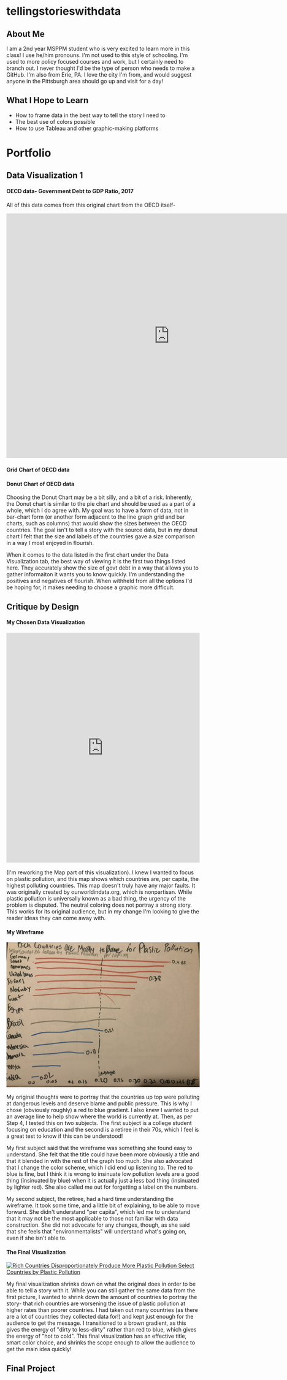 # tellingstorieswithdata

## About Me

I am a 2nd year MSPPM student who is very excited to learn more in this class! I use he/him pronouns. I'm not used to this style of schooling. I'm used to more policy focused courses and work, but I certainly need to branch out. I never thought I'd be the type of person who needs to make a GitHub. I'm also from Erie, PA. I love the city I'm from, and would suggest anyone in the Pittsburgh area should go up and visit for a day! 

## What I Hope to Learn

- How to frame data in the best way to tell the story I need to 
- The best use of colors possible
- How to use Tableau and other graphic-making platforms

# Portfolio

## Data Visualization 1
#### OECD data- Government Debt to GDP Ratio, 2017
All of this data comes from this original chart from the OECD itself-

<iframe src="https://data.oecd.org/chart/6sDW" width="850" height="638" style="border: 0" mozallowfullscreen="true" webkitallowfullscreen="true" allowfullscreen="true"><a href="https://data.oecd.org/chart/6sDW" target="_blank">OECD Chart: General government debt, Total, % of GDP, Annual, 2017</a></iframe>

#### Grid Chart of OECD data

<div class="flourish-embed flourish-chart" data-src="visualisation/7255387"><script src="https://public.flourish.studio/resources/embed.js"></script></div>

#### Donut Chart of OECD data
<div class="flourish-embed flourish-chart" data-src="visualisation/7255764"><script src="https://public.flourish.studio/resources/embed.js"></script></div>

Choosing the Donut Chart may be a bit silly, and a bit of a risk. Inherently, the Donut chart is similar to the pie chart and should be used as a part of a whole, which I do agree with. My goal was to have a form of data, not in bar-chart form (or another form adjacent to the line graph grid and bar charts, such as columns) that would show the sizes between the OECD countries. The goal isn't to tell a story with the source data, but in my donut chart I felt that the size and labels of the countries gave a size comparison in a way I most enjoyed in flourish. 

When it comes to the data listed in the first chart under the Data Visualization tab, the best way of viewing it is the first two things listed here. They accurately show the size of govt debt in a way that allows you to gather informaiton it wants you to know quickly. I'm understanding the positives and negatives of flourish. When withheld from all the options I'd be hoping for, it makes needing to choose a graphic more difficult. 

## Critique by Design 

#### My Chosen Data Visualization 
<iframe src="https://ourworldindata.org/grapher/plastic-waste-per-capita?tab=chart" loading="lazy" style="width: 100%; height: 600px; border: 0px none;"></iframe>

(I'm reworking the Map part of this visualization). I knew I wanted to focus on plastic pollution, and this map shows which countries are, per capita, the highest polluting countries. This map doesn't truly have any major faults. It was originally created by ourworldindata.org, which is nonpartisan. While plastic pollution is universally known as a bad thing, the urgency of the problem is disputed. The neutral coloring does not portray a strong story. This works for its original audience, but in my change I'm looking to give the reader ideas they can come away with. 

#### My Wireframe

![My Original Wireframe](IMG-4488.jpg)

My original thoughts were to portray that the countries up top were polluting at dangerous levels and deserve blame and public pressure. This is why I chose (obviously roughly) a red to blue gradient. I also knew I wanted to put an average line to help show where the world is currently at. Then, as per Step 4, I tested this on two subjects. The first subject is a college student focusing on education and the second is a retiree in their 70s, which I feel is a great test to know if this can be understood! 

My first subject said that the wireframe was something she found easy to understand. She felt that the title could have been more obviously a title and that it blended in with the rest of the graph too much. She also advocated that I change the color scheme, which I did end up listening to. The red to blue is fine, but I think it is wrong to insinuate low pollution levels are a good thing (insinuated by blue) when it is actually just a less bad thing (insinuated by lighter red). She also called me out for forgetting a label on the numbers.  

My second subject, the retiree, had a hard time understanding the wireframe. It took some time, and a little bit of explaining, to be able to move forward. She didn't understand "per capita", which led me to understand that it may not be the most applicable to those not familiar with data construction. She did not advocate for any changes, though, as she said that she feels that "environmentalists" will understand what's going on, even if she isn't able to. 

#### The Final Visualization 

<div class='tableauPlaceholder' id='viz1632188261696' style='position: relative'><noscript><a href='#'><img alt='Rich Countries Disproportionately Produce More Plastic Pollution Select Countries by Plastic Pollution  ' src='https:&#47;&#47;public.tableau.com&#47;static&#47;images&#47;St&#47;Step5TSWD920&#47;Sheet1&#47;1_rss.png' style='border: none' /></a></noscript><object class='tableauViz'  style='display:none;'><param name='host_url' value='https%3A%2F%2Fpublic.tableau.com%2F' /> <param name='embed_code_version' value='3' /> <param name='site_root' value='' /><param name='name' value='Step5TSWD920&#47;Sheet1' /><param name='tabs' value='no' /><param name='toolbar' value='yes' /><param name='static_image' value='https:&#47;&#47;public.tableau.com&#47;static&#47;images&#47;St&#47;Step5TSWD920&#47;Sheet1&#47;1.png' /> <param name='animate_transition' value='yes' /><param name='display_static_image' value='yes' /><param name='display_spinner' value='yes' /><param name='display_overlay' value='yes' /><param name='display_count' value='yes' /><param name='language' value='en-US' /><param name='filter' value='publish=yes' /></object></div>                <script type='text/javascript'>
  var divElement = document.getElementById('viz1632188261696');
  var vizElement = divElement.getElementsByTagName('object')[0];                    
  vizElement.style.width='100%';vizElement.style.height=(divElement.offsetWidth*0.75)+'px';                    
  var scriptElement = document.createElement('script');                    
  scriptElement.src = 'https://public.tableau.com/javascripts/api/viz_v1.js';                    
  vizElement.parentNode.insertBefore(scriptElement, vizElement);                
</script>

My final visualization shrinks down on what the original does in order to be able to tell a story with it. While you can still gather the same data from the first picture, I wanted to shrink down the amount of countries to portray the story- that rich countries are worsening the issue of plastic pollution at higher rates than poorer countries. I had taken out many countries (as there are a lot of countries they collected data for!) and kept just enough for the audience to get the message. I transitioned to a brown gradient, as this gives the energy of "dirty to less-dirty" rather than red to blue, which gives the energy of "hot to cold". This final visualization has an effective title, smart color choice, and shrinks the scope enough to allow the audience to get the main idea quickly! 

## Final Project
